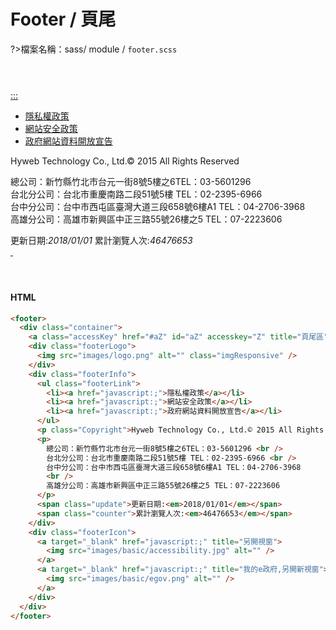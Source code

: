 # Footer / 頁尾

?>檔案名稱：sass/ module / `footer.scss`

<!-- footer Start-->

<footer>
        <div class="container">
          <a class="accessKey" href="#aZ" id="aZ" accesskey="Z" title="頁尾區">:::</a>
          <div class="footerLogo">
            <img src="https://hywebu00.github.io/HyUI_v4.0/images/logo.png" alt="" class="imgResponsive" />
          </div>
          <div class="footerInfo">
            <ul class="footerLink">
              <li><a href="javascript:;">隱私權政策</a></li>
              <li><a href="javascript:;">網站安全政策</a></li>
              <li><a href="javascript:;">政府網站資料開放宣告</a></li>
            </ul>
            <p class="Copyright">Hyweb Technology Co., Ltd.© 2015 All Rights Reserved</p>
            <p>
              總公司：新竹縣竹北市台元一街8號5樓之6TEL：03-5601296 <br />
              台北分公司：台北市重慶南路二段51號5樓 TEL：02-2395-6966 <br />
              台中分公司：台中市西屯區臺灣大道三段658號6樓A1 TEL：04-2706-3968
              <br />
              高雄分公司：高雄市新興區中正三路55號26樓之5 TEL：07-2223606
            </p>
            <span class="update">更新日期:<em>2018/01/01</em></span>
            <span class="counter">累計瀏覽人次:<em>46476653</em></span>
          </div>
          <div class="footerIcon">
            <a target="_blank" href="javascript:;" title="另開視窗">
              <img src="https://hywebu00.github.io/HyUI_v4.0/images/basic/accessibility.jpg" alt="" />
            </a>
            <a target="_blank" href="javascript:;" title="我的e政府,另開新視窗">
              <img src="https://hywebu00.github.io/HyUI_v4.0/images/basic/egov.png" alt="" />
            </a>
          </div>
        </div>
        </footer>
      <!-- footer End -->

<!-- tabs:start -->

#### **HTML**

```html
<footer>
  <div class="container">
    <a class="accessKey" href="#aZ" id="aZ" accesskey="Z" title="頁尾區">:::</a>
    <div class="footerLogo">
      <img src="images/logo.png" alt="" class="imgResponsive" />
    </div>
    <div class="footerInfo">
      <ul class="footerLink">
        <li><a href="javascript:;">隱私權政策</a></li>
        <li><a href="javascript:;">網站安全政策</a></li>
        <li><a href="javascript:;">政府網站資料開放宣告</a></li>
      </ul>
      <p class="Copyright">Hyweb Technology Co., Ltd.© 2015 All Rights Reserved</p>
      <p>
        總公司：新竹縣竹北市台元一街8號5樓之6TEL：03-5601296 <br />
        台北分公司：台北市重慶南路二段51號5樓 TEL：02-2395-6966 <br />
        台中分公司：台中市西屯區臺灣大道三段658號6樓A1 TEL：04-2706-3968
        <br />
        高雄分公司：高雄市新興區中正三路55號26樓之5 TEL：07-2223606
      </p>
      <span class="update">更新日期:<em>2018/01/01</em></span>
      <span class="counter">累計瀏覽人次:<em>46476653</em></span>
    </div>
    <div class="footerIcon">
      <a target="_blank" href="javascript:;" title="另開視窗">
        <img src="images/basic/accessibility.jpg" alt="" />
      </a>
      <a target="_blank" href="javascript:;" title="我的e政府,另開新視窗">
        <img src="images/basic/egov.png" alt="" />
      </a>
    </div>
  </div>
</footer>
```

<!-- tabs:end -->

<!-- <iframe height="400" style="width: 100%;" scrolling="no" title="Footer / 頁尾" src="https://codepen.io/u00hyui/embed/jOBErqy?height=265&theme-id=dark&default-tab=html,result" frameborder="no" loading="lazy" allowtransparency="true" allowfullscreen="true">
  See the Pen <a href='https://codepen.io/u00hyui/pen/jOBErqy'>Footer / 頁尾</a> by u00hyui
  (<a href='https://codepen.io/u00hyui'>@u00hyui</a>) on <a href='https://codepen.io'>CodePen</a>.
</iframe> -->

<link rel="stylesheet" href="https://hywebu00.github.io/HyUI_v4.0/css/style.css" />
<style>
  footer{
    margin:4em 0;
  }
    .markdown-section a{
        color:#fff;
        font-weight:400;
    }
</style>
